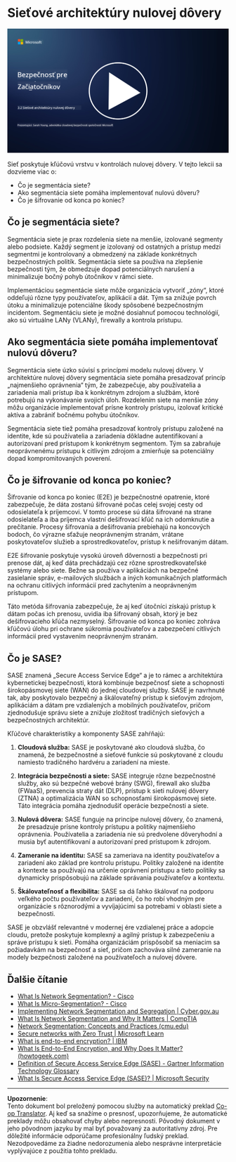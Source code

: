 <!--
CO_OP_TRANSLATOR_METADATA:
{
  "original_hash": "680d6e14d9d33fc471c22f44679713f8",
  "translation_date": "2025-09-04T00:40:50+00:00",
  "source_file": "3.2 Networking zero trust architecture.md",
  "language_code": "sk"
}
-->
# Sieťové architektúry nulovej dôvery

[![Pozrite si video](../../translated_images/3-2_placeholder.b52521a0e93e0e122f19dfbd676c836d3d527c6de1bb28fd7643aa518eae6631.sk.png)](https://learn-video.azurefd.net/vod/player?id=9f425fdb-1c53-4e67-b550-68bdac35df45)

Sieť poskytuje kľúčovú vrstvu v kontrolách nulovej dôvery. V tejto lekcii sa dozvieme viac o:

- Čo je segmentácia siete?  
- Ako segmentácia siete pomáha implementovať nulovú dôveru?  
- Čo je šifrovanie od konca po koniec?

## Čo je segmentácia siete?

Segmentácia siete je prax rozdelenia siete na menšie, izolované segmenty alebo podsiete. Každý segment je izolovaný od ostatných a prístup medzi segmentmi je kontrolovaný a obmedzený na základe konkrétnych bezpečnostných politík. Segmentácia siete sa používa na zlepšenie bezpečnosti tým, že obmedzuje dopad potenciálnych narušení a minimalizuje bočný pohyb útočníkov v rámci siete.

Implementáciou segmentácie siete môže organizácia vytvoriť „zóny“, ktoré oddeľujú rôzne typy používateľov, aplikácií a dát. Tým sa znižuje povrch útoku a minimalizuje potenciálne škody spôsobené bezpečnostným incidentom. Segmentáciu siete je možné dosiahnuť pomocou technológií, ako sú virtuálne LANy (VLANy), firewally a kontrola prístupu.

## Ako segmentácia siete pomáha implementovať nulovú dôveru?

Segmentácia siete úzko súvisí s princípmi modelu nulovej dôvery. V architektúre nulovej dôvery segmentácia siete pomáha presadzovať princíp „najmenšieho oprávnenia“ tým, že zabezpečuje, aby používatelia a zariadenia mali prístup iba k konkrétnym zdrojom a službám, ktoré potrebujú na vykonávanie svojich úloh. Rozdelením siete na menšie zóny môžu organizácie implementovať prísne kontroly prístupu, izolovať kritické aktíva a zabrániť bočnému pohybu útočníkov.

Segmentácia siete tiež pomáha presadzovať kontroly prístupu založené na identite, kde sú používatelia a zariadenia dôkladne autentifikovaní a autorizovaní pred prístupom k konkrétnym segmentom. Tým sa zabraňuje neoprávnenému prístupu k citlivým zdrojom a zmierňuje sa potenciálny dopad kompromitovaných poverení.

## Čo je šifrovanie od konca po koniec?

Šifrovanie od konca po koniec (E2E) je bezpečnostné opatrenie, ktoré zabezpečuje, že dáta zostanú šifrované počas celej svojej cesty od odosielateľa k príjemcovi. V tomto procese sú dáta šifrované na strane odosielateľa a iba príjemca vlastní dešifrovací kľúč na ich odomknutie a prečítanie. Procesy šifrovania a dešifrovania prebiehajú na koncových bodoch, čo výrazne sťažuje neoprávneným stranám, vrátane poskytovateľov služieb a sprostredkovateľov, prístup k nešifrovaným dátam.

E2E šifrovanie poskytuje vysokú úroveň dôvernosti a bezpečnosti pri prenose dát, aj keď dáta prechádzajú cez rôzne sprostredkovateľské systémy alebo siete. Bežne sa používa v aplikáciách na bezpečné zasielanie správ, e-mailových službách a iných komunikačných platformách na ochranu citlivých informácií pred zachytením a neoprávneným prístupom.

Táto metóda šifrovania zabezpečuje, že aj keď útočníci získajú prístup k dátam počas ich prenosu, uvidia iba šifrovaný obsah, ktorý je bez dešifrovacieho kľúča nezmyselný. Šifrovanie od konca po koniec zohráva kľúčovú úlohu pri ochrane súkromia používateľov a zabezpečení citlivých informácií pred vystavením neoprávneným stranám.

## Čo je SASE?

SASE znamená „Secure Access Service Edge“ a je to rámec a architektúra kybernetickej bezpečnosti, ktorá kombinuje bezpečnosť siete a schopnosti širokopásmovej siete (WAN) do jednej cloudovej služby. SASE je navrhnuté tak, aby poskytovalo bezpečný a škálovateľný prístup k sieťovým zdrojom, aplikáciám a dátam pre vzdialených a mobilných používateľov, pričom zjednodušuje správu siete a znižuje zložitosť tradičných sieťových a bezpečnostných architektúr.

Kľúčové charakteristiky a komponenty SASE zahŕňajú:

1. **Cloudová služba:** SASE je poskytované ako cloudová služba, čo znamená, že bezpečnostné a sieťové funkcie sú poskytované z cloudu namiesto tradičného hardvéru a zariadení na mieste.  

2. **Integrácia bezpečnosti a siete:** SASE integruje rôzne bezpečnostné služby, ako sú bezpečné webové brány (SWG), firewall ako služba (FWaaS), prevencia straty dát (DLP), prístup k sieti nulovej dôvery (ZTNA) a optimalizácia WAN so schopnosťami širokopásmovej siete. Táto integrácia pomáha zjednodušiť operácie bezpečnosti a siete.  

3. **Nulová dôvera:** SASE funguje na princípe nulovej dôvery, čo znamená, že presadzuje prísne kontroly prístupu a politiky najmenšieho oprávnenia. Používatelia a zariadenia nie sú predvolene dôveryhodní a musia byť autentifikovaní a autorizovaní pred prístupom k zdrojom.  

4. **Zameranie na identitu:** SASE sa zameriava na identity používateľov a zariadení ako základ pre kontrolu prístupu. Politiky založené na identite a kontexte sa používajú na určenie oprávnení prístupu a tieto politiky sa dynamicky prispôsobujú na základe správania používateľov a kontextu.  

5. **Škálovateľnosť a flexibilita:** SASE sa dá ľahko škálovať na podporu veľkého počtu používateľov a zariadení, čo ho robí vhodným pre organizácie s rôznorodými a vyvíjajúcimi sa potrebami v oblasti siete a bezpečnosti.  

SASE je obzvlášť relevantné v modernej ére vzdialenej práce a adopcie cloudu, pretože poskytuje komplexný a agilný prístup k zabezpečeniu a správe prístupu k sieti. Pomáha organizáciám prispôsobiť sa meniacim sa požiadavkám na bezpečnosť a sieť, pričom zachováva silné zameranie na modely bezpečnosti založené na používateľoch a nulovej dôvere.

## Ďalšie čítanie

- [What Is Network Segmentation? - Cisco](https://www.cisco.com/c/en/us/products/security/what-is-network-segmentation.html#~benefits)  
- [What Is Micro-Segmentation? - Cisco](https://www.cisco.com/c/en/us/products/security/what-is-microsegmentation.html)  
- [Implementing Network Segmentation and Segregation | Cyber.gov.au](https://www.cyber.gov.au/resources-business-and-government/maintaining-devices-and-systems/system-hardening-and-administration/network-hardening/implementing-network-segmentation-and-segregation)  
- [What Is Network Segmentation and Why It Matters | CompTIA](https://www.comptia.org/blog/security-awareness-training-network-segmentation)  
- [Network Segmentation: Concepts and Practices (cmu.edu)](https://insights.sei.cmu.edu/blog/network-segmentation-concepts-and-practices/)  
- [Secure networks with Zero Trust | Microsoft Learn](https://learn.microsoft.com/security/zero-trust/deploy/networks?WT.mc_id=academic-96948-sayoung)  
- [What is end-to-end encryption? | IBM](https://www.ibm.com/topics/end-to-end-encryption)  
- [What Is End-to-End Encryption, and Why Does It Matter? (howtogeek.com)](https://www.howtogeek.com/711656/what-is-end-to-end-encryption-and-why-does-it-matter/)  
- [Definition of Secure Access Service Edge (SASE) - Gartner Information Technology Glossary](https://www.gartner.com/en/information-technology/glossary/secure-access-service-edge-sase)  
- [What Is Secure Access Service Edge (SASE)? | Microsoft Security](https://www.microsoft.com/security/business/security-101/what-is-sase?WT.mc_id=academic-96948-sayoung)  

---

**Upozornenie**:  
Tento dokument bol preložený pomocou služby na automatický preklad [Co-op Translator](https://github.com/Azure/co-op-translator). Aj keď sa snažíme o presnosť, upozorňujeme, že automatické preklady môžu obsahovať chyby alebo nepresnosti. Pôvodný dokument v jeho pôvodnom jazyku by mal byť považovaný za autoritatívny zdroj. Pre dôležité informácie odporúčame profesionálny ľudský preklad. Nezodpovedáme za žiadne nedorozumenia alebo nesprávne interpretácie vyplývajúce z použitia tohto prekladu.
